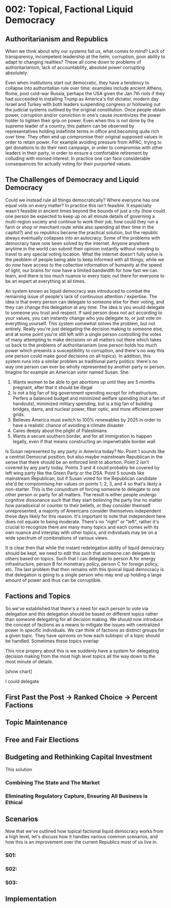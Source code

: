 # 002: Topical, Factional Liquid Democracy

## Authoritarianism and Republics

When we think about why our systems fail us, what comes to mind?
Lack of transparency, incompetent leadership at the helm, corruption, poor ability to adapt to changing realities?
These all come down to problems of authoritarianism, lack of accountability, absolute power corrupting absolutely. 

Even when institutions start out democratic, they have a tendency to collapse into authoritatian rule over time: examples include ancient Athens, Rome, post cold-war Russia, perhaps the USA given the Jan 7th riots if they had succeeded in installing Trump as America's fist dictator,
modern day Israel and Turkey with both leaders suspending congress or hollowing out the judicial systems outlined by the original constitution.
Once people obtain power, corruption and/or conviction in one's cause incentivizes 
the power holder to tighten their grip on power. Even when this is not done by the supreme leader of a country, this pattern can be observed by representatives holding indefinite terms in office and becoming quite rich over time. They often end up compromise their original supposed values in order to retain power. For example avoiding pressure from AIPAC, trying to get donations to do their next campaign, in order to compromise with other leaders in their party, in order to ensure a comfortable retirement by colluding with monied interest. In practice one can face considerable consequences for actually voting for their purported values.

## The Challenges of Democracy and Liquid Democracy

Could we instead rule all things democratically? Where everyone has one equal vote on every matter? In practice this isn't feasible. It especially wasn't feasible in ancient times beyond the bounds of just a city (how could one person be expected to keep up on all minute details of governing a multi-region society and continue to work their job, how could they run a farm or shop or merchant route while also spending all their time in the capitol?) and so republics became the practical solution, but the republic always eventually collapses into an autocracy. Some of the problems with democracy have now been solved by the internet. Anyone anywhere anytime in the world can submit their opinion instantly without needing to travel to any special voting location. What the internet doesn't fully solve is the peoblem of people being able to keep informed with all things; while we do now have access to the collective information of humanity at the speed of light, our brains for now have a limited bandwidth for how fast we can learn, and there is too much nuance to every topic out there for everyone to be an expert at everything at all times.

An system known as liquid democracy was introduced to combat the remaining issue of people's lack of continuous attention / expertise. The idea is that every person can delegate to someone else for their voting, and they can change this delegation at any time. The idea is you would delegate to someone you trust and respect. If said person does not act according to your values, you can instantly change who you delegate to, or just vote on everything yourself. This system somewhat solves the problem, but not entirely. Really you're just delegating the decision making to someone else, and at some point you're still left with a single person controlling the votes of many attempting to make decisions on all matters out there which takes us back to the problems of authoritarianism (one person holds too much power which presents a susceptibility to corruption, and there's no way this one person could make good decisions on all topics). In addition, this system runs into a similar problem as traditional party politics: there's no way one person can ever be wholly represented by another party or person. Imagine for example an American voter named Susan. She:
1. Wants women to be able to get abortions up until they are 5 months pregnant, after that it should be illegal
1.  Is not a big fan of big government spending except for infrastructure. Perfers a balanced budget and minimized welfare spending (not a fan of handouts), minimized military spending, but is a big fan of building bridges, dams, and nuclear power, fiber optic, and more efficient power grids.
1. Believes America must switch to 100% renewables by 2025 in order to have a realistic chance of avoiding a cilmate disaster
1. Cares deeply about the plight of Palestinians
1.  Wants a secure southern border, and for all immigration to happen legally, even if that means constructing an impenetrable border wall

Is Susan represented by any party in America today? No. Point 1 sounds like a centrist Democrat position, but also maybe mainstream Republican in the sense that there should be an enforced limit to abortion. Point 2 isn't covered by any party today. Points 3 and 4 could probably be covered by left wing party like the Green Party or the DSA. Point 5 sounds like mainstream Republican, but if Susan voted for the Republican candidate she'd be compromising her values on points 1, 2, 3, and 4 so that's likely a non-starter. This is the conundrum of forcing someone to delegate to one other person or party for all matters. The result is either people undergo cognitive dissonance such that they start believing the party line no matter how paradoxical or counter to their beliefs, or they consider themself unrepresented; a majority of Americans consider themselves independent these days likely for this reason. It's important to note that independent here does not equate to being moderate. There's no "right" or "left", rather it's crucial to recognize there are many many topics and each comes with its own nuance and interplay with other topics, and individuals may be on a wide spectrum of combinations of various views.

It is clear then that while the instant redelegation ability of liquid democracy should be kept, we need to edit this such that someone can delegate to others based on topics. Such that I can delegate to person A for energy infrastructure, person B for monetrary policy, person C for foreign policy, etc.
The last problem that then remains with this tpoical liquid democracy is that delegation is going to a single person who may end up holding a large amount of power and thus can be corruptible.  

## Factions and Topics

So we've established that there's a need for each person to vote via delegation and this delegation should be based on different topics rather than someone delegating for all decision making. We should now introduce the concept of factions as a means to mitigate the issues with centralized power in specific individuals. We can think of factions as distinct groups for a given topic. They have opinions on how each subtopic of a topic should be handled. Sometimes these topics overlap

This nice propery about this is we suddenly have a system for delegating decision making from the most high level topics all the way down to the most minute of details. 

[show chart]

I could delegate 

## First Past the Post -> Ranked Choice -> Percent Factions

## Topic Maintenance

## Free and Fair Elections

## Budgeting and Rethinking Capital Investment

This solution 

### Combining The State and The Market

### Eliminating Regulatory Capture, Ensuring All Business is Ethical

## Scenarios

Now that we've outlined how topical factional liquid democracy works from a high level, let's discuss how it handles various common scenarios, and how this is an improvement over the current Republics most of us live in.

### S01: 

### S02: 

### S03:

## Implementation

